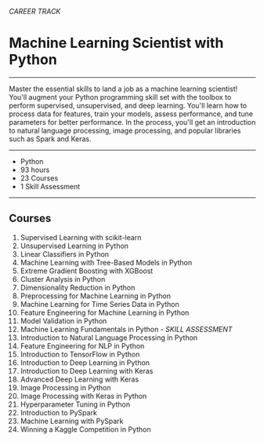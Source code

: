 *CAREER TRACK*

# Machine Learning Scientist with Python

---

Master the essential skills to land a job as a machine learning scientist! You'll augment your Python programming skill set with the toolbox to perform supervised, unsupervised, and deep learning. You'll learn how to process data for features, train your models, assess performance, and tune parameters for better performance. In the process, you'll get an introduction to natural language processing, image processing, and popular libraries such as Spark and Keras.

---

- Python
- 93 hours
- 23 Courses
- 1 Skill Assessment

---

## Courses
1. Supervised Learning with scikit-learn
2. Unsupervised Learning in Python
3. Linear Classifiers in Python
4. Machine Learning with Tree-Based Models in Python
5. Extreme Gradient Boosting with XGBoost
6. Cluster Analysis in Python
7. Dimensionality Reduction in Python
8. Preprocessing for Machine Learning in Python
9. Machine Learning for Time Series Data in Python
10. Feature Engineering for Machine Learning in Python
11. Model Validation in Python
12. Machine Learning Fundamentals in Python - *SKILL ASSESSMENT* 
13. Introduction to Natural Language Processing in Python
14. Feature Engineering for NLP in Python
15. Introduction to TensorFlow in Python
16. Introduction to Deep Learning in Python
17. Introduction to Deep Learning with Keras
18. Advanced Deep Learning with Keras
19. Image Processing in Python
20. Image Processing with Keras in Python
21. Hyperparameter Tuning in Python
22. Introduction to PySpark
23. Machine Learning with PySpark
24. Winning a Kaggle Competition in Python
